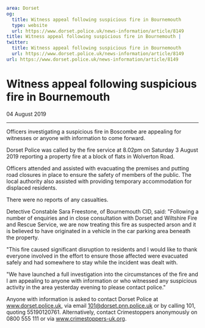 ```yaml
area: Dorset
og:
  title: Witness appeal following suspicious fire in Bournemouth
  type: website
  url: https://www.dorset.police.uk/news-information/article/8149
title: Witness appeal following suspicious fire in Bournemouth |
twitter:
  title: Witness appeal following suspicious fire in Bournemouth
  url: https://www.dorset.police.uk/news-information/article/8149
url: https://www.dorset.police.uk/news-information/article/8149
```

# Witness appeal following suspicious fire in Bournemouth

04 August 2019

* * *

Officers investigating a suspicious fire in Boscombe are appealing for witnesses or anyone with information to come forward.

Dorset Police was called by the fire service at 8.02pm on Saturday 3 August 2019 reporting a property fire at a block of flats in Wolverton Road.

Officers attended and assisted with evacuating the premises and putting road closures in place to ensure the safety of members of the public. The local authority also assisted with providing temporary accommodation for displaced residents.

There were no reports of any casualties.

Detective Constable Sara Freestone, of Bournemouth CID, said: "Following a number of enquiries and in close consultation with Dorset and Wiltshire Fire and Rescue Service, we are now treating this fire as suspected arson and it is believed to have originated in a vehicle in the car parking area beneath the property.

"This fire caused significant disruption to residents and I would like to thank everyone involved in the effort to ensure those affected were evacuated safely and had somewhere to stay while the incident was dealt with.

"We have launched a full investigation into the circumstances of the fire and I am appealing to anyone with information or who witnessed any suspicious activity in the area yesterday evening to please contact police."

Anyone with information is asked to contact Dorset Police at www.dorset.police.uk, via email 101@dorset.pnn.police.uk or by calling 101, quoting 55190120761. Alternatively, contact Crimestoppers anonymously on 0800 555 111 or via www.crimestoppers-uk.org.
